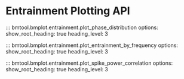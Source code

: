 # Entrainment Plotting API

::: bmtool.bmplot.entrainment.plot_phase_distribution
    options:
      show_root_heading: true
      heading_level: 3

::: bmtool.bmplot.entrainment.plot_entrainment_by_frequency
    options:
      show_root_heading: true
      heading_level: 3

::: bmtool.bmplot.entrainment.plot_spike_power_correlation
    options:
      show_root_heading: true
      heading_level: 3
